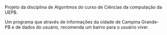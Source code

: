   Projeto da disciplina de Algoritmos do curso de Ciências da computação da UEPB.

Um programa que através de informações da cidade de Campina Grande-PB e de dados do usuário, recomenda um bairro para o usuário viver.
